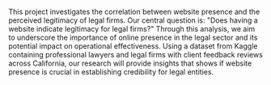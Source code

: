 This project investigates the correlation between website presence and the perceived legitimacy of legal firms. 
Our central question is: "Does having a website indicate legitimacy for legal firms?" Through this analysis,
we aim to underscore the importance of online presence in the legal sector and its potential impact on operational effectiveness. 
Using a dataset from Kaggle containing professional lawyers and legal firms with client feedback reviews across California, 
our research will provide insights that shows if website presence is crucial in establishing credibility for legal entities.
